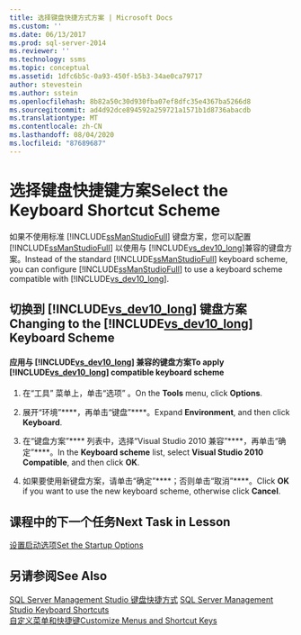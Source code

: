 ```yaml
---
title: 选择键盘快捷方式方案 | Microsoft Docs
ms.custom: ''
ms.date: 06/13/2017
ms.prod: sql-server-2014
ms.reviewer: ''
ms.technology: ssms
ms.topic: conceptual
ms.assetid: 1dfc6b5c-0a93-450f-b5b3-34ae0ca79717
author: stevestein
ms.author: sstein
ms.openlocfilehash: 8b82a50c30d930fba07ef8dfc35e4367ba5266d8
ms.sourcegitcommit: ad4d92dce894592a259721a1571b1d8736abacdb
ms.translationtype: MT
ms.contentlocale: zh-CN
ms.lasthandoff: 08/04/2020
ms.locfileid: "87689687"
---
```

# <a name="select-the-keyboard-shortcut-scheme"></a><span data-ttu-id="b7a8f-102">选择键盘快捷键方案</span><span class="sxs-lookup"><span data-stu-id="b7a8f-102">Select the Keyboard Shortcut Scheme</span></span>
  <span data-ttu-id="b7a8f-103">如果不使用标准 [!INCLUDE[ssManStudioFull](../../includes/ssmanstudiofull-md.md)] 键盘方案，您可以配置 [!INCLUDE[ssManStudioFull](../../includes/ssmanstudiofull-md.md)] 以使用与 [!INCLUDE[vs_dev10_long](../../includes/vs-dev10-long-md.md)]兼容的键盘方案。</span><span class="sxs-lookup"><span data-stu-id="b7a8f-103">Instead of the standard [!INCLUDE[ssManStudioFull](../../includes/ssmanstudiofull-md.md)] keyboard scheme, you can configure [!INCLUDE[ssManStudioFull](../../includes/ssmanstudiofull-md.md)] to use a keyboard scheme compatible with [!INCLUDE[vs_dev10_long](../../includes/vs-dev10-long-md.md)].</span></span>  
  
## <a name="changing-to-the-vs_dev10_long-keyboard-scheme"></a><span data-ttu-id="b7a8f-104">切换到 [!INCLUDE[vs_dev10_long](../../includes/vs-dev10-long-md.md)] 键盘方案</span><span class="sxs-lookup"><span data-stu-id="b7a8f-104">Changing to the [!INCLUDE[vs_dev10_long](../../includes/vs-dev10-long-md.md)] Keyboard Scheme</span></span>  
  
#### <a name="to-apply-vs_dev10_long-compatible-keyboard-scheme"></a><span data-ttu-id="b7a8f-105">应用与 [!INCLUDE[vs_dev10_long](../../includes/vs-dev10-long-md.md)] 兼容的键盘方案</span><span class="sxs-lookup"><span data-stu-id="b7a8f-105">To apply [!INCLUDE[vs_dev10_long](../../includes/vs-dev10-long-md.md)] compatible keyboard scheme</span></span>  
  
1.  <span data-ttu-id="b7a8f-106">在“工具”  菜单上，单击“选项”  。</span><span class="sxs-lookup"><span data-stu-id="b7a8f-106">On the **Tools** menu, click **Options**.</span></span>  
  
2.  <span data-ttu-id="b7a8f-107">展开“环境”\*\*\*\*，再单击“键盘”\*\*\*\*。</span><span class="sxs-lookup"><span data-stu-id="b7a8f-107">Expand **Environment**, and then click **Keyboard**.</span></span>  
  
3.  <span data-ttu-id="b7a8f-108">在“键盘方案”\*\*\*\* 列表中，选择“Visual Studio 2010 兼容”\*\*\*\*，再单击“确定”\*\*\*\*。</span><span class="sxs-lookup"><span data-stu-id="b7a8f-108">In the **Keyboard scheme** list, select **Visual Studio 2010 Compatible**, and then click **OK**.</span></span>  
  
4.  <span data-ttu-id="b7a8f-109">如果要使用新键盘方案，请单击“确定”\*\*\*\*；否则单击“取消”\*\*\*\*。</span><span class="sxs-lookup"><span data-stu-id="b7a8f-109">Click **OK** if you want to use the new keyboard scheme, otherwise click **Cancel**.</span></span>  
  
## <a name="next-task-in-lesson"></a><span data-ttu-id="b7a8f-110">课程中的下一个任务</span><span class="sxs-lookup"><span data-stu-id="b7a8f-110">Next Task in Lesson</span></span>  
 [<span data-ttu-id="b7a8f-111">设置启动选项</span><span class="sxs-lookup"><span data-stu-id="b7a8f-111">Set the Startup Options</span></span>](lesson-1-7-set-the-startup-options.md)  
  
## <a name="see-also"></a><span data-ttu-id="b7a8f-112">另请参阅</span><span class="sxs-lookup"><span data-stu-id="b7a8f-112">See Also</span></span>  
 <span data-ttu-id="b7a8f-113">[SQL Server Management Studio 键盘快捷方式](../sql-server-management-studio-keyboard-shortcuts.md) </span><span class="sxs-lookup"><span data-stu-id="b7a8f-113">[SQL Server Management Studio Keyboard Shortcuts](../sql-server-management-studio-keyboard-shortcuts.md) </span></span>  
 [<span data-ttu-id="b7a8f-114">自定义菜单和快捷键</span><span class="sxs-lookup"><span data-stu-id="b7a8f-114">Customize Menus and Shortcut Keys</span></span>](../customize-menus-and-shortcut-keys.md)  
  
  
